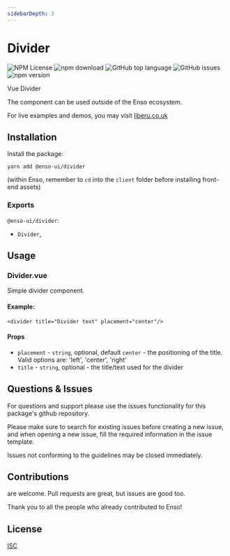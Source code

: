 ```yaml
---
sidebarDepth: 3
---
```


# Divider

![NPM License](https://img.shields.io/npm/l/@enso-ui/divider.svg)
![npm download](https://img.shields.io/npm/dm/@enso-ui/divider.svg)
![GitHub top language](https://img.shields.io/github/languages/top/enso-ui/divider.svg)
![GitHub issues](https://img.shields.io/github/issues/enso-ui/divider.svg)
![npm version](https://img.shields.io/npm/v/@enso-ui/divider.svg)

Vue Divider

The component can be used outside of the Enso ecosystem.

For live examples and demos, you may visit [liberu.co.uk](https://www.liberu.co.uk)

## Installation

Install the package:
```
yarn add @enso-ui/divider
```

(within Enso, remember to `cd` into the `client` folder before installing front-end assets)

### Exports

`@enso-ui/divider`:
- `Divider`,

## Usage

### Divider.vue

Simple divider component.

#### Example:
```vue
<divider title="Divider text" placement="center"/>
```

#### Props
- `placement` - `string`, optional, default `center` - the positioning of the title. Valid options are: 'left', 'center', 'right'
- `title` - `string`, optional - the title/text used for the divider

## Questions & Issues

For questions and support please use the issues functionality
for this package's github repository.

Please make sure to search for existing issues before creating a new issue,
and when opening a new issue, fill the required information in the issue template.

Issues not conforming to the guidelines may be closed immediately.

## Contributions

are welcome. Pull requests are great, but issues are good too.

Thank you to all the people who already contributed to Enso!

## License

[ISC](https://opensource.org/licenses/ISC)
